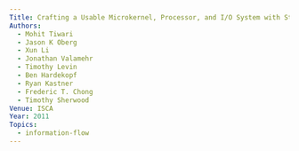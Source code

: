 ```yaml
---
Title: Crafting a Usable Microkernel, Processor, and I/O System with Strict and Provable Information Flow Security,
Authors:
  - Mohit Tiwari
  - Jason K Oberg
  - Xun Li
  - Jonathan Valamehr
  - Timothy Levin
  - Ben Hardekopf
  - Ryan Kastner
  - Frederic T. Chong
  - Timothy Sherwood
Venue: ISCA
Year: 2011
Topics:
  - information-flow
---
```

